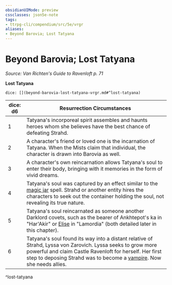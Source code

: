 ```yaml
---
obsidianUIMode: preview
cssclasses: json5e-note
tags:
- ttrpg-cli/compendium/src/5e/vrgr
aliases:
- Beyond Barovia; Lost Tatyana
---
```

# Beyond Barovia; Lost Tatyana
*Source: Van Richten's Guide to Ravenloft p. 71* 

**Lost Tatyana**

`dice: [](beyond-barovia-lost-tatyana-vrgr.md#^lost-tatyana)`

| dice: d6 | Resurrection Circumstances |
|----------|----------------------------|
| 1 | Tatyana's incorporeal spirit assembles and haunts heroes whom she believes have the best chance of defeating Strahd. |
| 2 | A character's friend or loved one is the incarnation of Tatyana. When the Mists claim that individual, the character is drawn into Barovia as well. |
| 3 | A character's own reincarnation allows Tatyana's soul to enter their body, bringing with it memories in the form of vivid dreams. |
| 4 | Tatyana's soul was captured by an effect similar to the [magic jar](/3-Mechanics/CLI/Compendium/spells/magic-jar.md) spell. Strahd or another entity hires the characters to seek out the container holding the soul, not revealing its true nature. |
| 5 | Tatyana's soul reincarnated as someone another Darklord covets, such as the bearer of Ankhtepot's ka in "Har'Akir" or [Elise](/3-Mechanics/CLI/Compendium/bestiary/npc/elise-vrgr.md) in "Lamordia" (both detailed later in this chapter). |
| 6 | Tatyana's soul found its way into a distant relative of Strahd, Lyssa von Zarovich. Lyssa seeks to grow more powerful and claim Castle Ravenloft for herself. Her first step to deposing Strahd was to become a [vampire](/3-Mechanics/CLI/Compendium/bestiary/undead/vampire.md). Now she needs allies. |
^lost-tatyana